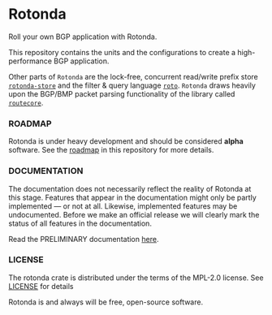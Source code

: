 # Rotonda

Roll your own BGP application with Rotonda. 

This repository contains the units and the configurations to create a high-performance BGP application.

Other parts of `Rotonda` are the lock-free, concurrent read/write prefix store [`rotonda-store`](https://github.com/NLnetLabs/rotonda-store) and the filter & query language [`roto`](https://github.com/NLnetLabs/roto). `Rotonda` draws heavily upon the BGP/BMP packet parsing functionality of the library called [`routecore`](https://github.com/NLnetLabs/routecore).

### ROADMAP

Rotonda is under heavy development and should be considered **alpha** software. See the [roadmap](ROADMAP.md) in this repository for more details.

### DOCUMENTATION

The documentation does not necessarily reflect the reality of Rotonda at this stage. Features that appear in the documentation might only be partly implemented — or not at all. Likewise, implemented features may be undocumented. Before we make an official release we will clearly mark the status of all features in the documentation.

Read the PRELIMINARY documentation [here](https://rotonda.docs.nlnetlabs.nl/).

### LICENSE

The rotonda crate is distributed under the terms of the MPL-2.0 license. See [LICENSE](https://github.com/NLnetLabs/rotonda/blob/main/LICENSE) for details

Rotonda is and always will be free, open-source software.
